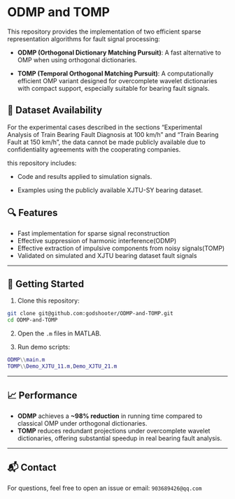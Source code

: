 # ODMP and TOMP

This repository provides the implementation of two efficient sparse representation algorithms for fault signal processing:

- **ODMP (Orthogonal Dictionary Matching Pursuit)**: A fast alternative to OMP when using orthogonal dictionaries.

- **TOMP (Temporal Orthogonal Matching Pursuit)**: A computationally efficient OMP variant designed for overcomplete wavelet dictionaries with compact support, especially suitable for bearing fault signals.


## 📄 Dataset Availability

For the experimental cases described in the sections “Experimental Analysis of Train Bearing Fault Diagnosis at 100 km/h” and “Train Bearing Fault at 150 km/h”, the data cannot be made publicly available due to confidentiality agreements with the cooperating companies.

this repository includes:

- Code and results applied to simulation signals.

- Examples using the publicly available XJTU-SY bearing dataset.

## 🔍 Features

- Fast implementation for sparse signal reconstruction
- Effective suppression of harmonic interference(ODMP)
- Effective extraction of impulsive components from noisy signals(TOMP)
- Validated on simulated and XJTU bearing dataset fault signals

---

## 🚀 Getting Started

1. Clone this repository:

```bash
git clone git@github.com:godshooter/ODMP-and-TOMP.git
cd ODMP-and-TOMP
```

2. Open the `.m` files in MATLAB.

3. Run demo scripts:
```matlab
ODMP\\main.m
TOMP\\Demo_XJTU_11.m,Demo_XJTU_21.m
```

---

## 📈 Performance

- **ODMP** achieves a **~98% reduction** in running time compared to classical OMP under orthogonal dictionaries.
- **TOMP** reduces redundant projections under overcomplete wavelet dictionaries, offering substantial speedup in real bearing fault analysis.

---

## 📬 Contact

For questions, feel free to open an issue or email: `903689426@qq.com`
